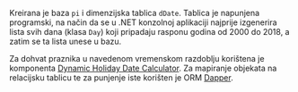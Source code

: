 Kreirana je baza `pi` i dimenzijska tablica `dDate`.
Tablica je napunjena programski, na način da se u .NET konzolnoj aplikaciji najprije izgenerira lista svih dana (klasa `Day`) koji pripadaju rasponu godina od 2000 do 2018, a zatim se ta lista unese u bazu.

Za dohvat praznika u navedenom vremenskom razdoblju korištena je komponenta [Dynamic Holiday Date Calculator](https://www.codeproject.com/Articles/11666/Dynamic-Holiday-Date-Calculator).
Za mapiranje objekata na relacijsku tablicu te za punjenje iste korišten je ORM [Dapper](https://www.nuget.org/packages/Dapper.Contrib/).